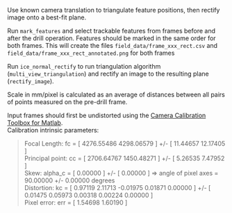 Use known camera translation to triangulate feature positions, then rectify image onto a best-fit plane.

Run `mark_features` and select trackable features from frames before and after the drill operation.
Features should be marked in the same order for both frames.
This will create the files `field_data/frame_xxx_rect.csv` and `field_data/frame_xxx_rect_annotated.png` for both frames

Run `ice_normal_rectify` to run triangulation algorithm (`multi_view_triangulation`) and rectify an image to the resulting plane (`rectify_image`).

Scale in mm/pixel is calculated as an average of distances between all pairs of points measured on the pre-drill frame.



Input frames should first be undistorted using the [Camera Calibration Toolbox for Matlab](http://vigir.missouri.edu/Images/Caltech-Toolbox/index.html).  
Calibration intrinsic parameters:
>Focal Length:          fc = [ 4276.55486   4298.06579 ] +/- [ 11.44657   12.17405 ]  
Principal point:       cc = [ 2706.64767   1450.48271 ] +/- [ 5.26535   7.47952 ]  
Skew:             alpha_c = [ 0.00000 ] +/- [ 0.00000  ]   => angle of pixel axes = 90.00000 +/- 0.00000 degrees  
Distortion:            kc = [ 0.97119   2.11713   -0.01975   0.01871  0.00000 ] +/- [ 0.01475   0.05973   0.00318   0.00224  0.00000 ]  
Pixel error:          err = [ 1.54698   1.60190 ]  